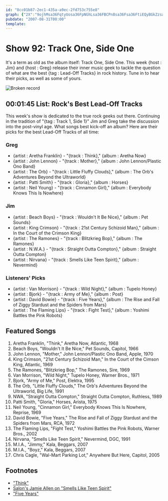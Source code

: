 ```yaml
---
id: "8cc01b87-2ec1-435a-a9ec-2fd753c755e8"
graph: {"2X":"9ojhMsa36FqtyUosa36FpNGhLsa36FBCPn8sa36Fsa36FtiEQyBGkZzsa36FBDs5Ysa36FBEacfsa36Fd7i6Isa36F3MPEgsa36FgopV5sa36FPOJ8isa36FPOJ8iodPIW8l69TPOJ8igopV5ruJNydbsLegopV53MPEg6HTQO3MPEgcqMZUTDWind7i6I048yVd7i6IBEacfk2OMvBEacfxBafIBCPn8e3iyTBCPn8V2hiQBCPn8BKJd6BCPn8BMmFrBDs5YesOEpBDs5YEzsD6BGkZzBLfgIBCQdnBGkZzg8cEOtiEQycMUYptiEQyOJ3hIpNGhLnixCDpNGhL84KAdqtyUo1jQXMqtyUo9ojhMBKuZI9ojhMuELjf"}
pubdate: "2007-08-31T00:00"
template: 
---
```






# Show 92: Track One, Side One

It's a term as old as the album itself: Track One, Side One. This week {host : Jim} and {host : Greg} release their inner music geek to tackle the question of what are the best {tag : Lead-Off Tracks} in rock history. Tune in to hear their picks, as well as some of yours.

![Broken record](https://static.soundopinions.org/images/broken_record_big.jpg)



## 00:01:45 List: Rock's Best Lead-Off Tracks

This week's show is dedicated to the true rock geeks out there. Continuing in the tradition of "{tag : Track 1, Side 1}" Jim and Greg take the discussion into the post-vinyl age. What songs best kick-off an album? Here are their picks for the best Lead-Off Tracks of all time:


### Greg

- {artist : Aretha Franklin} - "{track : Think}," {album : Aretha Now}
- {artist : John Lennon} - "{track : Mother}," {album : John Lennon/Plastic Ono Band}
- {artist : The Orb} - "{track : Little Fluffy Clouds}," {album : The Orb's Adventures Beyond the Ultraworld}
- {artist : Patti Smith} - "{track : Gloria}," {album : Horses}
- {artist : Neil Young} - "{track : Cinnamon Girl}," {album : Everybody Knows This Is Nowhere}


### Jim

- {artist : Beach Boys} - "{track : Wouldn't It Be Nice}," {album : Pet Sounds}
- {artist : King Crimson} - "{track : 21st Century Schizoid Man}," {album : In the Court of the Crimson King}
- {artist : The Ramones} - "{track : Blitzkrieg Bop}," {album : The Ramones}
- {artist : N.W.A.} - "{track : Straight Outta Compton}," {album : Straight Outta Compton}
- {artist : Nirvana} - "{track : Smells Like Teen Spirit}," {album : Nevermind}


### Listeners' Picks

- {artist : Van Morrison} - "{track : Wild Night}," {album : Tupelo Honey}
- {artist : Bjork} - "{track : Army of Me}," {album : Post}
- {artist : David Bowie} - "{track : Five Years}," {album : The Rise and Fall of Ziggy Stardust and the Spiders from Mars}
- {artist : The Flaming Lips} - "{track : Fight Test}," {album : Yoshimi Battles the Pink Robots}



## Featured Songs

1. Aretha Franklin, "Think," Aretha Now, Atlantic, 1968
2. Beach Boys, "Wouldn't It Be Nice," Pet Sounds, Capitol, 1966
3. John Lennon, "Mother," John Lennon/Plastic Ono Band, Apple, 1970
4. King Crimson, "21st Century Schizoid Man," In the Court of the Cimson King, Atlantic, 1969
5. The Ramones, "Blitzkrieg Bop," The Ramones, Sire, 1969
6. Van Morrison, "Wild Night," Tupelo Honey, Warner Bros., 1971
7. Bjork, "Army of Me," Post, Elektra, 1995
8. The Orb, "Little Fluffy Clouds," The Orb's Adventures Beyond the Ultraworld, Big Life, 1991
9. NWA, "Straight Outta Compton," Straight Outta Compton, Ruthless, 1989
10. Patti Smith, "Gloria," Horses, Arista, 1975
11. Neil Young, "Cinnamon Girl," Everybody Knows This Is Nowhere, Reprise, 1969
12. David Bowie, "Five Years," The Rise and Fall of Ziggy Stardust and the Spiders from Mars, RCA, 1972
13. The Flaming Lips, "Fight Test," Yoshimi Battles the Pink Robots, Warner Bros., 2002
14. Nirvana, "Smells Like Teen Spirit," Nevermind, DGC, 1991
15. M.I.A., "Jimmy," Kala, Beggars, 2007
16. M.I.A., "Boyz," Kala, Beggars, 2007
17. Chris Cagle, "Wal-Mart Parking Lot," Anywhere But Here, Capitol, 2005



## Footnotes

- ["Think"](http://allmusic.com/cg/amg.dll?p=amg&sql=33:hbfixxydldke)
- [Salon's Jamie Allen on "Smells Like Teen Spirit"](http://dir.salon.com/story/ent/masterpiece/2002/04/15/teen_spirit/index.html)
- ["Five Years"](http://allmusic.com/cg/amg.dll?p=amg&sql=33:dbftxb90ld0e)